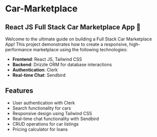 # Car-Marketplace

## **React JS Full Stack Car Marketplace App** 🚗 

Welcome to the ultimate guide on building a Full Stack Car Marketplace App! This project demonstrates how to create a responsive, high-performance marketplace using the following technologies:

- **Frontend**: React JS, Tailwind CSS
- **Backend**: Drizzle ORM for database interactions
- **Authentication**: Clerk
- **Real-time Chat**: Sendbird

## **Features**

- User authentication with Clerk
- Search functionality for cars
- Responsive design using Tailwind CSS
- Real-time chat functionality with Sendbird
- CRUD operations for car listings
- Pricing calculator for loans
